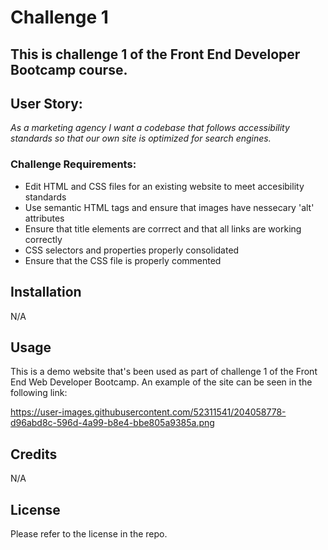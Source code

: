 # Challenge 1

## This is challenge 1 of the Front End Developer Bootcamp course.

## User Story:

*As a marketing agency I want a codebase that follows accessibility standards so that our own site is optimized for search engines.*

### Challenge Requirements:

- Edit HTML and CSS files for an existing website to meet accesibility standards
- Use semantic HTML tags and ensure that images have nessecary 'alt' attributes
- Ensure that title elements are corrrect and that all links are working correctly
- CSS selectors and properties properly consolidated
- Ensure that the CSS file is properly commented


## Installation

N/A

## Usage

This is a demo website that's been used as part of challenge 1 of the Front End Web Developer Bootcamp. An example of the site can be seen in the following link:

https://user-images.githubusercontent.com/52311541/204058778-d96abd8c-596d-4a99-b8e4-bbe805a9385a.png

## Credits

N/A

## License

Please refer to the license in the repo.


